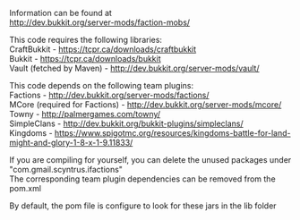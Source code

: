 Information can be found at  
http://dev.bukkit.org/server-mods/faction-mobs/  

This code requires the following libraries:  
	CraftBukkit - https://tcpr.ca/downloads/craftbukkit  
	Bukkit - https://tcpr.ca/downloads/bukkit  
	Vault (fetched by Maven) - http://dev.bukkit.org/server-mods/vault/  

This code depends on the following team plugins:  
	Factions - http://dev.bukkit.org/server-mods/factions/  
	MCore (required for Factions) - http://dev.bukkit.org/server-mods/mcore/  
	Towny - http://palmergames.com/towny/  
	SimpleClans - http://dev.bukkit.org/bukkit-plugins/simpleclans/  
	Kingdoms - https://www.spigotmc.org/resources/kingdoms-battle-for-land-might-and-glory-1-8-x-1-9.11833/  

If you are compiling for yourself, you can delete the unused packages under "com.gmail.scyntrus.ifactions"  
The corresponding team plugin dependencies can be removed from the pom.xml  

By default, the pom file is configure to look for these jars in the lib folder  
